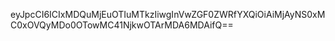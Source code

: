 eyJpcCI6ICIxMDQuMjEuOTIuMTkzIiwgInVwZGF0ZWRfYXQiOiAiMjAyNS0xMC0xOVQyMDo0OTowMC41NjkwOTArMDA6MDAifQ==